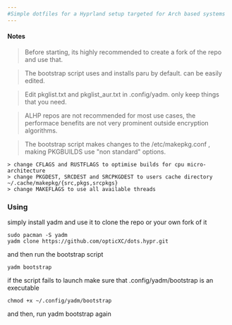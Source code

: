 ```yaml
---
#Simple dotfiles for a Hyprland setup targeted for Arch based systems
---
```


#### Notes
> Before starting, its highly recommended to create a fork of the repo and use that.

> The bootstrap script uses and installs paru by default. can be easily edited.

> Edit pkglist.txt and pkglist_aur.txt in .config/yadm. only keep things that you need.

> ALHP repos are not recommended for most use cases, the performace benefits are not very prominent outside encryption algorithms.

> The bootstrap script makes changes to the /etc/makepkg.conf , making PKGBUILDS use "non standard" options.
```
> change CFLAGS and RUSTFLAGS to optimise builds for cpu micro-architecture
> change PKGDEST, SRCDEST and SRCPKGDEST to users cache directory ~/.cache/makepkg/{src,pkgs,srcpkgs}
> change MAKEFLAGS to use all available threads
```

### Using

simply install yadm and use it to clone the repo or your own fork of it 
```
sudo pacman -S yadm
yadm clone https://github.com/opticXC/dots.hypr.git
```
and then run the bootstrap script

```
yadm bootstrap
```
if the script fails to launch
make sure that .config/yadm/bootstrap is an executable
```
chmod +x ~/.config/yadm/bootstrap
```
and then, run yadm bootstrap again




